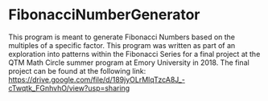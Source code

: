 # FibonacciNumberGenerator
This program is meant to generate Fibonacci Numbers based on the multiples of a specific factor.
This program was written as part of an exploration into patterns within the Fibonacci Series for a final project at the QTM Math Circle summer program at Emory University in 2018.
The final project can be found at the following link:
https://drive.google.com/file/d/189jyOLrMlqTzcA8J_-cTwqtk_FGnhvhO/view?usp=sharing
